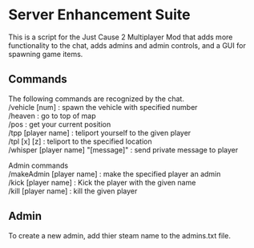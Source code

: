 Server Enhancement Suite
========================

This is a script for the Just Cause 2 Multiplayer Mod that adds more functionality to the chat, adds admins and admin controls, and a GUI for spawning game items. 

Commands
--------

The following commands are recognized by the chat.  
/vehicle [num] : spawn the vehicle with specified number  
/heaven : go to top of map  
/pos : get your current position  
/tpp [player name] : teliport yourself to the given player  
/tpl [x] [z] : teliport to the specified location  
/whisper [player name] \"[message]\" : send private message to player  

Admin commands  
/makeAdmin [player name] : make the specified player an admin  
/kick [player name] : Kick the player with the given name  
/kill [player name] : kill the given player  
  
Admin
-----

To create a new admin, add thier steam name to the admins.txt file. 